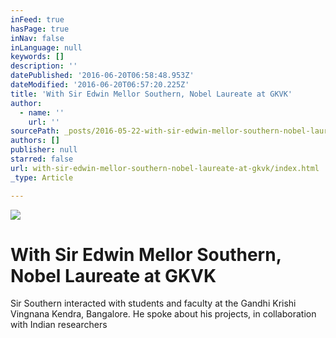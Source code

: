 ```yaml
---
inFeed: true
hasPage: true
inNav: false
inLanguage: null
keywords: []
description: ''
datePublished: '2016-06-20T06:58:48.953Z'
dateModified: '2016-06-20T06:57:20.225Z'
title: 'With Sir Edwin Mellor Southern, Nobel Laureate at GKVK'
author:
  - name: ''
    url: ''
sourcePath: _posts/2016-05-22-with-sir-edwin-mellor-southern-nobel-laureate-at-gkvk.md
authors: []
publisher: null
starred: false
url: with-sir-edwin-mellor-southern-nobel-laureate-at-gkvk/index.html
_type: Article

---
```

![](https://s3-us-west-2.amazonaws.com/the-grid-img/p/49147a8bef50f69352927b4d18595d5233d155fe.jpg)

# With Sir Edwin Mellor Southern, Nobel Laureate at GKVK

Sir Southern interacted with students and faculty at the Gandhi Krishi Vingnana Kendra, Bangalore. He spoke about his projects, in collaboration with Indian researchers